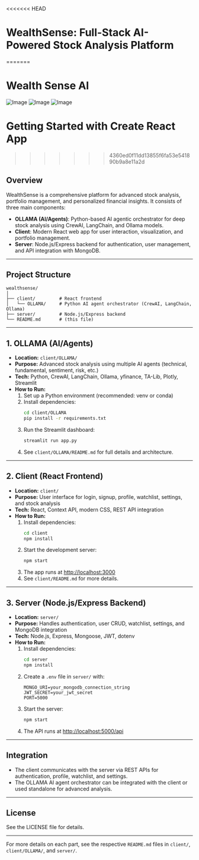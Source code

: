 <<<<<<< HEAD
# WealthSense: Full-Stack AI-Powered Stock Analysis Platform
=======
# Wealth Sense AI
![Image](https://github.com/user-attachments/assets/7eee6e5d-8c38-4195-8f9d-3894ee70cf87)
![Image](https://github.com/user-attachments/assets/fa720633-5fbc-4d87-b85c-264ee6cd7628)
![Image](https://github.com/user-attachments/assets/967d3126-fc32-4abd-a7a4-1e9728bb1a49)
# Getting Started with Create React App
>>>>>>> 4360ed0f11dd13855f6fa53e541890b9a8e11a2d

## Overview
WealthSense is a comprehensive platform for advanced stock analysis, portfolio management, and personalized financial insights. It consists of three main components:
- **OLLAMA (AI/Agents)**: Python-based AI agentic orchestrator for deep stock analysis using CrewAI, LangChain, and Ollama models.
- **Client**: Modern React web app for user interaction, visualization, and portfolio management.
- **Server**: Node.js/Express backend for authentication, user management, and API integration with MongoDB.

---

## Project Structure
```
wealthsense/
│
├── client/         # React frontend
│   └── OLLAMA/     # Python AI agent orchestrator (CrewAI, LangChain, Ollama)
├── server/         # Node.js/Express backend
└── README.md       # (this file)
```

---

## 1. OLLAMA (AI/Agents)
- **Location:** `client/OLLAMA/`
- **Purpose:** Advanced stock analysis using multiple AI agents (technical, fundamental, sentiment, risk, etc.)
- **Tech:** Python, CrewAI, LangChain, Ollama, yfinance, TA-Lib, Plotly, Streamlit
- **How to Run:**
  1. Set up a Python environment (recommended: venv or conda)
  2. Install dependencies:
     ```bash
     cd client/OLLAMA
     pip install -r requirements.txt
     ```
  3. Run the Streamlit dashboard:
     ```bash
     streamlit run app.py
     ```
  4. See `client/OLLAMA/README.md` for full details and architecture.

---

## 2. Client (React Frontend)
- **Location:** `client/`
- **Purpose:** User interface for login, signup, profile, watchlist, settings, and stock analysis
- **Tech:** React, Context API, modern CSS, REST API integration
- **How to Run:**
  1. Install dependencies:
     ```bash
     cd client
     npm install
     ```
  2. Start the development server:
     ```bash
     npm start
     ```
  3. The app runs at [http://localhost:3000](http://localhost:3000)
  4. See `client/README.md` for more details.

---

## 3. Server (Node.js/Express Backend)
- **Location:** `server/`
- **Purpose:** Handles authentication, user CRUD, watchlist, settings, and MongoDB integration
- **Tech:** Node.js, Express, Mongoose, JWT, dotenv
- **How to Run:**
  1. Install dependencies:
     ```bash
     cd server
     npm install
     ```
  2. Create a `.env` file in `server/` with:
     ```
     MONGO_URI=your_mongodb_connection_string
     JWT_SECRET=your_jwt_secret
     PORT=5000
     ```
  3. Start the server:
     ```bash
     npm start
     ```
  4. The API runs at [http://localhost:5000/api](http://localhost:5000/api)

---

## Integration
- The client communicates with the server via REST APIs for authentication, profile, watchlist, and settings.
- The OLLAMA AI agent orchestrator can be integrated with the client or used standalone for advanced analysis.

---

## License
See the LICENSE file for details.

---

For more details on each part, see the respective `README.md` files in `client/`, `client/OLLAMA/`, and `server/`.
